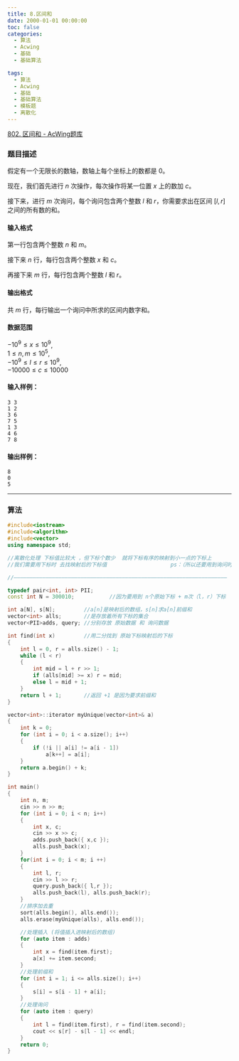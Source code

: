 ```yaml
---
title: 8.区间和
date: 2000-01-01 00:00:00
toc: false
categories:
  - 算法
  - Acwing
  - 基础
  - 基础算法

tags:
  - 算法
  - Acwing
  - 基础
  - 基础算法
  - 模板题
  - 离散化
---
```


[802. 区间和 - AcWing题库](https://www.acwing.com/problem/content/804/)

### 题目描述
假定有一个无限长的数轴，数轴上每个坐标上的数都是 $0$。

现在，我们首先进行 $n$ 次操作，每次操作将某一位置 $x$ 上的数加 $c$。

接下来，进行 $m$ 次询问，每个询问包含两个整数 $l$ 和 $r$，你需要求出在区间 $[l, r]$ 之间的所有数的和。

#### 输入格式

第一行包含两个整数 $n$ 和 $m$。

接下来 $n$ 行，每行包含两个整数 $x$ 和 $c$。

再接下来 $m$ 行，每行包含两个整数 $l$ 和 $r$。

#### 输出格式

共 $m$ 行，每行输出一个询问中所求的区间内数字和。

#### 数据范围

$-10^9 \le x \le 10^9$,  
$1 \le n,m \le 10^5$,  
$-10^9 \le l \le r \le 10^9$,  
$-10000 \le c \le 10000$

#### 输入样例：

```
3 3
1 2
3 6
7 5
1 3
4 6
7 8
```

#### 输出样例：

```
8
0
5
```

---
### 算法

```cpp
#include<iostream>
#include<algorithm>
#include<vector>
using namespace std;

//离散化处理 下标值比较大 ，但下标个数少  就将下标有序的映射到小一点的下标上           ps：：（开不了数组就用二元组去存放数据）
//我们需要用下标时 去找映射后的下标值                    ps：（所以还要用到询问时用的下标，考虑将询问的下标也要存入到映射后的下标集合中）

//———————————————————————————————————————————————————————————————————

typedef pair<int, int> PII;
const int N = 300010;           //因为要用到 n个原始下标 + m次（l，r）下标

int a[N], s[N];         //a[n]是映射后的数组，s[n]求a[n]前缀和
vector<int> alls;       //是存放着所有下标的集合
vector<PII>adds, query; //分别存放 原始数据 和 询问数据

int find(int x)         //用二分找到 原始下标映射后的下标 
{
    int l = 0, r = alls.size() - 1;
    while (l < r)
    {
        int mid = l + r >> 1;
        if (alls[mid] >= x) r = mid;
        else l = mid + 1;
    }
    return l + 1;       //返回 +1 是因为要求前缀和
}

vector<int>::iterator myUnique(vector<int>& a)
{
    int k = 0;
    for (int i = 0; i < a.size(); i++)
    {
        if (!i || a[i] != a[i - 1])
            a[k++] = a[i];
    }
    return a.begin() + k;
}

int main()
{
    int n, m;
    cin >> n >> m;
    for (int i = 0; i < n; i++)
    {
        int x, c;
        cin >> x >> c;
        adds.push_back({ x,c });
        alls.push_back(x);
    }
    for(int i = 0; i < m; i ++)
    {
        int l, r;
        cin >> l >> r;
        query.push_back({ l,r });
        alls.push_back(l), alls.push_back(r);
    }
    //排序加去重
    sort(alls.begin(), alls.end());
    alls.erase(myUnique(alls), alls.end());

    //处理插入 (将值插入进映射后的数组)
    for (auto item : adds)
    {
        int x = find(item.first);
        a[x] += item.second;
    }
    //处理前缀和
    for (int i = 1; i <= alls.size(); i++)
    {
        s[i] = s[i - 1] + a[i];
    }
    //处理询问
    for (auto item : query)
    {
        int l = find(item.first), r = find(item.second);
        cout << s[r] - s[l - 1] << endl;
    }
    return 0;
}
```